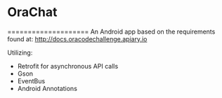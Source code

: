 # OraChat
====================
An Android app based on the requirements found at: http://docs.oracodechallenge.apiary.io

Utilizing:

- Retrofit for asynchronous API calls
- Gson
- EventBus
- Android Annotations